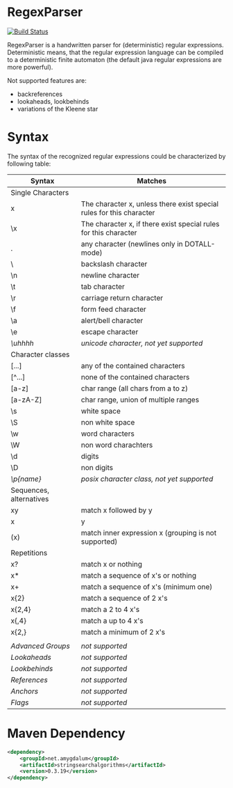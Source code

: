RegexParser
===========
[![Build Status](https://api.travis-ci.org/almondtools/regexparser.svg)](https://travis-ci.org/almondtools/regexparser)

RegexParser is a handwritten parser for (deterministic) regular expressions. Deterministic means, that the regular expression language can be compiled to a deterministic finite automaton (the default java regular expressions are more powerful).

Not supported features are:
* backreferences
* lookaheads, lookbehinds
* variations of the Kleene star

Syntax
======
The syntax of the recognized regular expressions could be characterized by following table:

| Syntax                  | Matches                                                              |
| ----------------------- |----------------------------------------------------------------------|
| Single Characters       |                                                                      |
| x                       | The character x, unless there exist special rules for this character |
| \x                      | The character x, if there exist special rules for this character     |
| .                       | any character (newlines only in DOTALL-mode)                         |
| \\                      | backslash character                                                  |
| \n                      | newline character                                                    |
| \t                      | tab character                                                        |
| \r                      | carriage return character                                            |
| \f                      | form feed character                                                  |
| \a                      | alert/bell character                                                 |
| \e                      | escape character                                                     |
| *\uhhhh*                | *unicode character, not yet supported*                               |
| Character classes       |                                                                      |
| [...]                   | any of the contained characters                                      |
| [^...]                  | none of the contained characters                                     |
| [a-z]                   | char range (all chars from a to z)                                   |
| [a-zA-Z]                | char range, union of multiple ranges                                 |
| \s                      | white space                                                          |
| \S                      | non white space                                                      |
| \w                      | word characters                                                      |
| \W                      | non word charachters                                                 |
| \d                      | digits                                                               |
| \D                      | non digits                                                           |
| *\p{name}*              | *posix character class, not yet supported*                           |
| Sequences, alternatives |                                                                      |
| xy                      | match x followed by y                                                |
| x|y                     | match x or y                                                         |
| (x)                     | match inner expression x (grouping is not supported)                 |
| Repetitions             |                                                                      |
| x?                      | match x or nothing                                                   |
| x*                      | match a sequence of x's or nothing                                   |
| x+                      | match a sequence of x's (minimum one)                                |
| x{2}                    | match a sequence of 2 x's                                            |
| x{2,4}                  | match a 2 to 4 x's                                                   |
| x{,4}                   | match a up to 4 x's                                                  |
| x{2,}                   | match a minimum of 2 x's                                             |
|                         |                                                                      |
| *Advanced Groups*       | *not supported*                                                      |
| *Lookaheads*            | *not supported*                                                      |
| *Lookbehinds*           | *not supported*                                                      |
| *References*            | *not supported*                                                      |
| *Anchors*               | *not supported*                                                      |
| *Flags*                 | *not supported*                                                      |

Maven Dependency
================

```xml
<dependency>
    <groupId>net.amygdalum</groupId>
    <artifactId>stringsearchalgorithms</artifactId>
    <version>0.3.19</version>
</dependency>
```